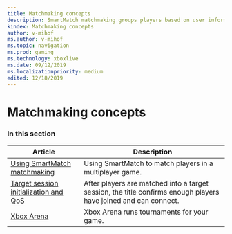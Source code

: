 ```yaml
---
title: Matchmaking concepts
description: SmartMatch matchmaking groups players based on user information and the matchmaking request for the users who want to play together.
kindex: Matchmaking concepts
author: v-mihof
ms.author: v-mihof
ms.topic: navigation
ms.prod: gaming
ms.technology: xboxlive
ms.date: 09/12/2019
ms.localizationpriority: medium
edited: 12/18/2019
---
```


# Matchmaking concepts


### In this section

| Article | Description |
|---------|-------------|
| [Using SmartMatch matchmaking](live-matchmaking-how-tos.md) | Using SmartMatch to match players in a multiplayer game. |
| [Target session initialization and QoS](live-matchmaking-target-session.md) | After players are matched into a target session, the title confirms enough players have joined and can connect. |
| [Xbox Arena](arena/live-arena-nav.md) | Xbox Arena runs tournaments for your game. |

